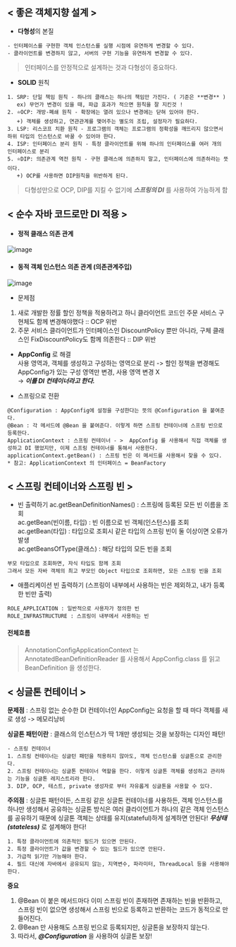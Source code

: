 ## < 좋은 객체지향 설계 >

* **다형성**의 본질 
```
- 인터페이스를 구현한 객체 인스턴스를 실행 시점에 유연하게 변경할 수 있다.
- 클라이언트를 변경하지 않고, 서버의 구현 기능을 유연하게 변경할 수 있다.
```
> 인터페이스를 안정적으로 설계하는 것과 다형성이 중요하다.



- **SOLID** 원칙
```
1. SRP: 단일 책임 원칙 - 하나의 클래스는 하나의 책임만 가진다. ( 기준은 **변경** )
   ex) 무언가 변경이 있을 때, 파급 효과가 적으면 원칙을 잘 지킨것 ! 
2. ⭐️OCP: 개방-폐쇄 원칙 - 확장에는 열려 있으나 변경에는 닫혀 있어야 한다.
   +) 객체를 생성하고, 연관관계를 맺어주는 별도의 조립, 설정자가 필요하다. 
3. LSP: 리스코프 치환 원칙 - 프로그램의 객체는 프로그램의 정확성을 깨뜨리지 않으면서 하위 타입의 인스턴스로 바꿀 수 있어야 한다.
4. ISP: 인터페이스 분리 원칙 - 특정 클라이언트를 위해 하나의 인터페이스를 여러 개의 인터페이스로 분리
5. ⭐️DIP: 의존관계 역전 원칙 - 구현 클래스에 의존하지 말고, 인터페이스에 의존하라는 뜻이다.
   +) OCP를 사용하면 DIP원칙을 위반하게 된다.
```
> 다형성만으로 OCP, DIP를 지킬 수 없기에 **_스프링의 DI_** 를 사용하여 가능하게 함


## < 순수 자바 코드로만 DI 적용 >

- #### 정적 클래스 의존 관계
![image](https://user-images.githubusercontent.com/60590737/157240208-7007b1f6-b15a-4331-b8cc-60b3655d881a.png)

- #### 동적 객체 인스턴스 의존 관계 (**의존관계주입**)
![image](https://user-images.githubusercontent.com/60590737/157240414-42f25784-df80-40b9-9f71-c11d825d8a6a.png)

- 문제점   
1. 새로 개발한 정률 할인 정책을 적용하려고 하니 클라이언트 코드인 주문 서비스 구현체도 함께 변경해야했다 :: OCP 위반    
2. 주문 서비스 클라이언트가 인터페이스인 DiscountPolicy 뿐만 아니라, 구체 클래스인 FixDiscountPolicy도 함께 의존한다 :: DIP 위반    

- **AppConfig** 로 해결       
사용 영역과, 객체를 생성하고 구성하는 영역으로 분리 -> 할인 정책을 변경해도 AppConfig가 있는 구성 영역만 변경, 사용 영역 변경 X           
-> **_이를 DI 컨테이너라고 한다._**     

- 스프링으로 전환    
```
@Configuration : AppConfig에 설정을 구성한다는 뜻의 @Configuration 을 붙여준다.    
@Bean : 각 메서드에 @Bean 을 붙여준다. 이렇게 하면 스프링 컨테이너에 스프링 빈으로 등록한다.    
ApplicationContext : 스프링 컨테이너 - >  AppConfig 를 사용해서 직접 객체를 생성하고 DI 했었지만, 이제 스프링 컨테이너를 통해서 사용한다.    
applicationContext.getBean() : 스프링 빈은 이 메서드를 사용해서 찾을 수 있다.
* 참고: ApplicationContext 의 인터페이스 = BeanFactory 
```

## < 스프링 컨테이너와 스프링 빈 > 

- 빈 출력하기 
ac.getBeanDefinitionNames() : 스프링에 등록된 모든 빈 이름을 조회       
ac.getBean(빈이름, 타입) : 빈 이름으로 빈 객체(인스턴스)를 조회      
ac.getBean(타입) : 타입으로 조회시 같은 타입의 스프링 빈이 둘 이상이면 오류가 발생    
ac.getBeansOfType(클래스) : 해당 타입의 모든 빈을 조회    
```
부모 타입으로 조회하면, 자식 타입도 함께 조회
그래서 모든 자바 객체의 최고 부모인 Object 타입으로 조회하면, 모든 스프링 빈을 조회
```

- 애플리케이션 빈 출력하기 (스프링이 내부에서 사용하는 빈은 제외하고, 내가 등록한 빈만 출력)    
```
ROLE_APPLICATION : 일반적으로 사용자가 정의한 빈 
ROLE_INFRASTRUCTURE : 스프링이 내부에서 사용하는 빈
```

#### 전체흐름     
> AnnotationConfigApplicationContext 는 AnnotatedBeanDefinitionReader 를 사용해서 AppConfig.class 를 읽고 BeanDefinition 을 생성한다.


## < 싱글톤 컨테이너 > 

**문제점** : 스프링 없는 순수한 DI 컨테이너인 AppConfig는 요청을 할 때 마다 객체를 새로 생성 -> 메모리낭비 

**싱글톤 패턴이란** : 클래스의 인스턴스가 딱 1개만 생성되는 것을 보장하는 디자인 패턴!    
```
- 스프링 컨테이너
1. 스프링 컨테이너는 싱글턴 패턴을 적용하지 않아도, 객체 인스턴스를 싱글톤으로 관리한다.
2. 스프링 컨테이너는 싱글톤 컨테이너 역할을 한다. 이렇게 싱글톤 객체를 생성하고 관리하는 기능을 싱글톤 레지스트리라 한다.
3. DIP, OCP, 테스트, private 생성자로 부터 자유롭게 싱글톤을 사용할 수 있다.
```

**주의점** : 싱글톤 패턴이든, 스프링 같은 싱글톤 컨테이너를 사용하든, 객체 인스턴스를 하나만 생성해서 공유하는 싱글톤 방식은 여러 클라이언트가 하나의 같은 객체 인스턴스를 공유하기 때문에 싱글톤 객체는 상태를 유지(stateful)하게 설계하면 안된다! **_무상태(stateless)_** 로 설계해야 한다!    
```
1. 특정 클라이언트에 의존적인 필드가 있으면 안된다.
2. 특정 클라이언트가 값을 변경할 수 있는 필드가 있으면 안된다.
3. 가급적 읽기만 가능해야 한다.
4. 필드 대신에 자바에서 공유되지 않는, 지역변수, 파라미터, ThreadLocal 등을 사용해야 한다.
```

**중요**      
1. @Bean 이 붙은 메서드마다 이미 스프링 빈이 존재하면 존재하는 빈을 반환하고, 스프링 빈이 없으면 생성해서 스프링 빈으로 등록하고 반환하는 코드가 동적으로 만들어진다.
2. @Bean 만 사용해도 스프링 빈으로 등록되지만, 싱글톤을 보장하지 않는다.
3. 따라서, **_@Configuration_** 을 사용하여 싱글톤 보장! 
